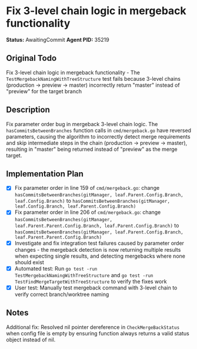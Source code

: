 # Fix 3-level chain logic in mergeback functionality
**Status:** AwaitingCommit
**Agent PID:** 35219

## Original Todo
Fix 3-level chain logic in mergeback functionality - The `TestMergebackNamingWithTreeStructure` test fails because 3-level chains (production → preview → master) incorrectly return "master" instead of "preview" for the target branch

## Description
Fix parameter order bug in mergeback 3-level chain logic. The `hasCommitsBetweenBranches` function calls in `cmd/mergeback.go` have reversed parameters, causing the algorithm to incorrectly detect merge requirements and skip intermediate steps in the chain (production → preview → master), resulting in "master" being returned instead of "preview" as the merge target.

## Implementation Plan
- [x] Fix parameter order in line 159 of `cmd/mergeback.go`: change `hasCommitsBetweenBranches(gitManager, leaf.Parent.Config.Branch, leaf.Config.Branch)` to `hasCommitsBetweenBranches(gitManager, leaf.Config.Branch, leaf.Parent.Config.Branch)` 
- [x] Fix parameter order in line 206 of `cmd/mergeback.go`: change `hasCommitsBetweenBranches(gitManager, leaf.Parent.Parent.Config.Branch, leaf.Parent.Config.Branch)` to `hasCommitsBetweenBranches(gitManager, leaf.Parent.Config.Branch, leaf.Parent.Parent.Config.Branch)`
- [x] Investigate and fix integration test failures caused by parameter order changes - the mergeback detection is now returning multiple results when expecting single results, and detecting mergebacks where none should exist
- [x] Automated test: Run `go test -run TestMergebackNamingWithTreeStructure` and `go test -run TestFindMergeTargetWithTreeStructure` to verify the fixes work
- [x] User test: Manually test mergeback command with 3-level chain to verify correct branch/worktree naming

## Notes
Additional fix: Resolved nil pointer dereference in `CheckMergeBackStatus` when config file is empty by ensuring function always returns a valid status object instead of nil.